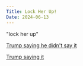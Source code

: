 ```yaml
---
Title: Lock Her Up!
Date: 2024-06-13
---
```

"lock her up"

[Trump saying he didn't say it](https://x.com/atrupar/status/1797257168548253746)

[Trump saying it](https://x.com/Acyn/status/1317248938001403904)
